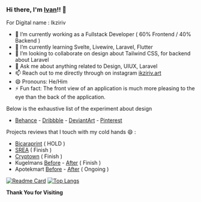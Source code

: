 ### Hi there, I'm [Ivan](https://www.ikziriv.com)!! 👋
For Digital name : Ikziriv

- 🔭 I’m currently working as a Fullstack Developer ( 60% Frontend / 40% Backend )
- 🌱 I’m currently learning Svelte, Livewire, Laravel, Flutter
- 👯 I’m looking to collaborate on design about Tailwind CSS, for backend about Laravel
- 💬 Ask me about anything related to Design, UIUX, Laravel
- 📫 Reach out to me directly through on instagram [ikziriv.art](https://www.instagram.com/ikziriv.art)
- 😄 Pronouns: He/Him
- ⚡ Fun fact: The front view of an application is much more pleasing to the eye than the back of the application.

Below is the exhaustive list of the experiment about design
- [Behance](https://www.behance.net/ikziriv) - [Dribbble](https://dribbble.com/Ikziriv) - [DeviantArt](https://www.deviantart.com/ikzirivart) - [Pinterest](https://www.pinterest.com/Ikziriv/)

Projects reviews that I touch with my cold hands 😄 :
- [Bicaraprint](http://phplaravel-478346-1675448.cloudwaysapps.com/) ( HOLD )
- [SREA](http://phplaravel-478346-1761094.cloudwaysapps.com/) ( Finish )
- [Cryptown](http://phplaravel-478346-1761820.cloudwaysapps.com/) ( Finish )
- Kugelmans [Before](https://www.kugelmans.com/) - [After](http://phplaravel-478346-1938053.cloudwaysapps.com/) ( Finish )
- Apotekmart [Before](http://www.apotekmart.com/) - [After](http://phplaravel-478346-1938053.cloudwaysapps.com/) ( Ongoing )

[![Readme Card](https://github-readme-stats.vercel.app/api/pin/?username=Ikziriv&repo=sanco-app)](https://github.com/Ikziriv/sanco-app)
[![Top Langs](https://github-readme-stats.vercel.app/api/top-langs/?username=Ikziriv&hide=html,css,php,blade&langs_count=4&layout=compact&theme=graywhite&bg_color=#161b22,#0c0f13)](https://github.com/Ikziriv)


<b>Thank You for Visiting</b>

<!--
**Ikziriv/ikziriv** is a ✨ _special_ ✨ repository because its `README.md` (this file) appears on your GitHub profile.
Here are some ideas to get you started:
- 🤔 I’m looking for help with building an frontend using Tailwind CSS
-->
